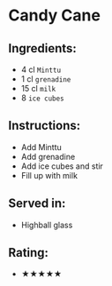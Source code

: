 # Candy Cane

## Ingredients:
- 4 cl `Minttu`
- 1 cl `grenadine`
- 15 cl `milk`
- 8 `ice cubes`

## Instructions:
- Add Minttu
- Add grenadine
- Add ice cubes and stir
- Fill up with milk

## Served in:
- Highball glass

## Rating:
- ★★★★★